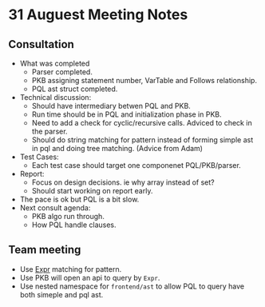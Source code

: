 # 31 Auguest Meeting Notes

## Consultation

* What was completed
  * Parser completed.
  * PKB assigning statement number, VarTable and Follows relationship.
  * PQL ast struct completed.
* Technical discussion:
  * Should have intermediary betwen PQL and PKB.
  * Run time should be in PQL and initialization phase in PKB.
  * Need to add a check for cyclic/recursive calls. Adviced to check in the parser.
  * Should do string matching for pattern instead of forming simple ast in pql and
  doing tree matching. (Advice from Adam)
* Test Cases:
  * Each test case should target one componenet PQL/PKB/parser.
* Report:
  * Focus on design decisions. ie why array instead of set?
  * Should start working on report early.
* The pace is ok but PQL is a bit slow.
* Next consult agenda:
  * PKB algo run through.
  * How PQL handle clauses.

## Team meeting

* Use [Expr](https://github.com/nus-cs3203/21s1-cp-spa-team-34/blob/master/Team34/Code34/src/spa/include/ast.h#L26)
  matching for pattern.
* Use PKB will open an api to query by `Expr`.
* Use nested namespace for `frontend/ast` to allow PQL to query have both
  simeple and pql ast.
